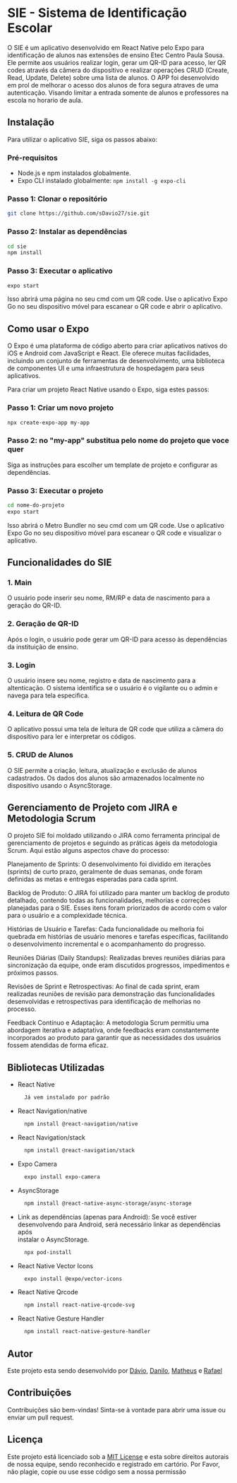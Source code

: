 # SIE - Sistema de Identificação Escolar

O SIE é um aplicativo desenvolvido em React Native pelo Expo para identificação de alunos nas extensões de ensino Etec Centro Paula Sousa. Ele permite aos usuários realizar login, gerar um QR-ID para acesso, ler QR codes através da câmera do dispositivo e realizar operações CRUD (Create, Read, Update, Delete) sobre uma lista de alunos. O APP foi desenvolvido em prol de melhorar o acesso dos alunos de fora segura atraves de uma autenticação. Visando limitar a entrada somente de alunos e professores na escola no horario de aula.

## Instalação

Para utilizar o aplicativo SIE, siga os passos abaixo:

### Pré-requisitos

- Node.js e npm instalados globalmente.
- Expo CLI instalado globalmente: `npm install -g expo-cli`

### Passo 1: Clonar o repositório

```bash
git clone https://github.com/sDavio27/sie.git
```

### Passo 2: Instalar as dependências

```bash
cd sie
npm install
```

### Passo 3: Executar o aplicativo

```bash
expo start
```

Isso abrirá uma página no seu cmd com um QR code. Use o aplicativo Expo Go no seu dispositivo móvel para escanear o QR code e abrir o aplicativo.

## Como usar o Expo

O Expo é uma plataforma de código aberto para criar aplicativos nativos do iOS e Android com JavaScript e React. Ele oferece muitas facilidades, incluindo um conjunto de ferramentas de desenvolvimento, uma biblioteca de componentes UI e uma infraestrutura de hospedagem para seus aplicativos.

Para criar um projeto React Native usando o Expo, siga estes passos:

### Passo 1: Criar um novo projeto

```bash
npx create-expo-app my-app
```

### Passo 2: no "my-app" substitua pelo nome do projeto que voce quer


Siga as instruções para escolher um template de projeto e configurar as dependências.

### Passo 3: Executar o projeto

```bash
cd nome-do-projeto
expo start
```

Isso abrirá o Metro Bundler no seu cmd com um QR code. Use o aplicativo Expo Go no seu dispositivo móvel para escanear o QR code e visualizar o aplicativo.

## Funcionalidades do SIE

### 1. Main

O usuário pode inserir seu nome, RM/RP e data de nascimento para a geração do QR-ID.

### 2. Geração de QR-ID

Após o login, o usuário pode gerar um QR-ID para acesso às dependências da instituição de ensino.

### 3. Login

O usuário insere seu nome, registro e data de nascimento para a altenticação. O sistema identifica se o usuário é o vigilante ou o admin e navega para tela especifica.

### 4. Leitura de QR Code

O aplicativo possui uma tela de leitura de QR code que utiliza a câmera do dispositivo para ler e interpretar os códigos.

### 5. CRUD de Alunos

O SIE permite a criação, leitura, atualização e exclusão de alunos cadastrados. Os dados dos alunos são armazenados localmente no dispositivo usando o AsyncStorage.

## Gerenciamento de Projeto com JIRA e Metodologia Scrum
O projeto SIE foi moldado utilizando o JIRA como ferramenta principal de gerenciamento de projetos e seguindo as práticas ágeis da metodologia Scrum. Aqui estão alguns aspectos chave do processo:

Planejamento de Sprints: O desenvolvimento foi dividido em iterações (sprints) de curto prazo, geralmente de duas semanas, onde foram definidas as metas e entregas esperadas para cada sprint.

Backlog de Produto: O JIRA foi utilizado para manter um backlog de produto detalhado, contendo todas as funcionalidades, melhorias e correções planejadas para o SIE. Esses itens foram priorizados de acordo com o valor para o usuário e a complexidade técnica.

Histórias de Usuário e Tarefas: Cada funcionalidade ou melhoria foi quebrada em histórias de usuário menores e tarefas específicas, facilitando o desenvolvimento incremental e o acompanhamento do progresso.

Reuniões Diárias (Daily Standups): Realizadas breves reuniões diárias para sincronização da equipe, onde eram discutidos progressos, impedimentos e próximos passos.

Revisões de Sprint e Retrospectivas: Ao final de cada sprint, eram realizadas reuniões de revisão para demonstração das funcionalidades desenvolvidas e retrospectivas para identificação de melhorias no processo.

Feedback Contínuo e Adaptação: A metodologia Scrum permitiu uma abordagem iterativa e adaptativa, onde feedbacks eram constantemente incorporados ao produto para garantir que as necessidades dos usuários fossem atendidas de forma eficaz.



## Bibliotecas Utilizadas

- React Native
  ```bash
    Já vem instalado por padrão
  ```
- React Navigation/native
  ```bash
    npm install @react-navigation/native
  ```
- React Navigation/stack
  ```bash
    npm install @react-navigation/stack
  ```
- Expo Camera
  ```bash
    expo install expo-camera
  ```
- AsyncStorage
  ```bash
    npm install @react-native-async-storage/async-storage
  ```
- Link as dependências (apenas para Android):
  Se você estiver desenvolvendo para Android, será necessário linkar as dependências após       
  instalar o AsyncStorage.
  ```bash
    npx pod-install
  ```
- React Native Vector Icons
  ```bash
    expo install @expo/vector-icons
  ```
- React Native Qrcode
  ```bash
    npm install react-native-qrcode-svg
  ```
- React Native Gesture Handler
  ```bash
    npm install react-native-gesture-handler
  ```

## Autor

Este projeto esta sendo desenvolvido por [Dávio](https://github.com/seu-usuario), [Danilo](https://github.com/daniloabrantes), [Matheus](https://github.com/MatheusPaula02) e [Rafael](https://github.com/RafaNgk)

## Contribuições

Contribuições são bem-vindas! Sinta-se à vontade para abrir uma issue ou enviar um pull request.

## Licença

Este projeto está licenciado sob a [MIT License](https://opensource.org/licenses/MIT) e esta sobre direitos autorais de nossa equipe, sendo reconhecido e registrado em cartório. Por Favor, não plagie, copie ou use esse código sem a nossa permissão
